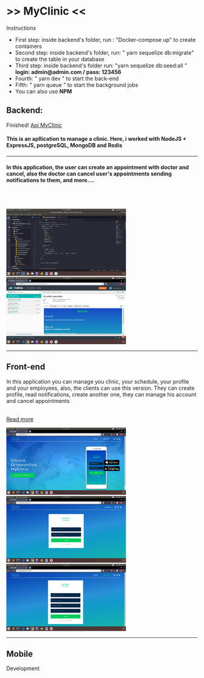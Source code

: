 <h1>>> MyClinic <<</h1>


<i>Instructions</i>
<ul>
  <li>First step: inside backend's folder, run : "Docker-compose up"  to create containers</li>
  <li>Second step: inside backend's folder,  run: " yarn sequelize db:migrate" to create the table in your database</li>
  <li>Third step: inside backend's folder run: "yarn sequelize db:seed:all "<br>
  <strong>login: admin@admin.com  / pass: 123456</strong>
  </li>
  <li>Fourth:  " yarn dev " to start the back-end</li>
  <li>Fifth:  " yarn queue " to start the background jobs</li>
  <li> You can also use <strong>NPM</strong></li>
</ul>

<h2>Backend: </h2>
Finished! 
<a href="api">Api MyClinic</a>

<h4>This is an apllication to manage a clinic. Here, i worked with NodeJS + ExpressJS, postgreSQL, MongoDB and Redis<h4>
<hr>
<h4>In this application, the user can create an appointment with doctor and cancel, also the doctor can cancel user's appointments sending notifications to them, and more.... <h4><br><br>
<p>
  <img src="_images/back1.png" width="315" />
  <img src="_images/back2.png" width="315" />
</p>

<hr>

<h2>Front-end</h2>
<p>In this application you can manage you clinic, your schedule, your profile and your employees, also, the clients can use this version. They can create profile, read notifications, create another one, they can manage his account and cancel appointments</p>
<br>
<a href="https://github.com/jonathanwdev/myclinic/tree/master/FrontEnd">Read more</a>
<p>
  <img src="_images/front1.png" width="315" />
  <img src="_images/front2.png" width="315" />
  <img src="_images/front3.png" width="315" />
</p>



<hr>

<h2>Mobile</h2>
Development



